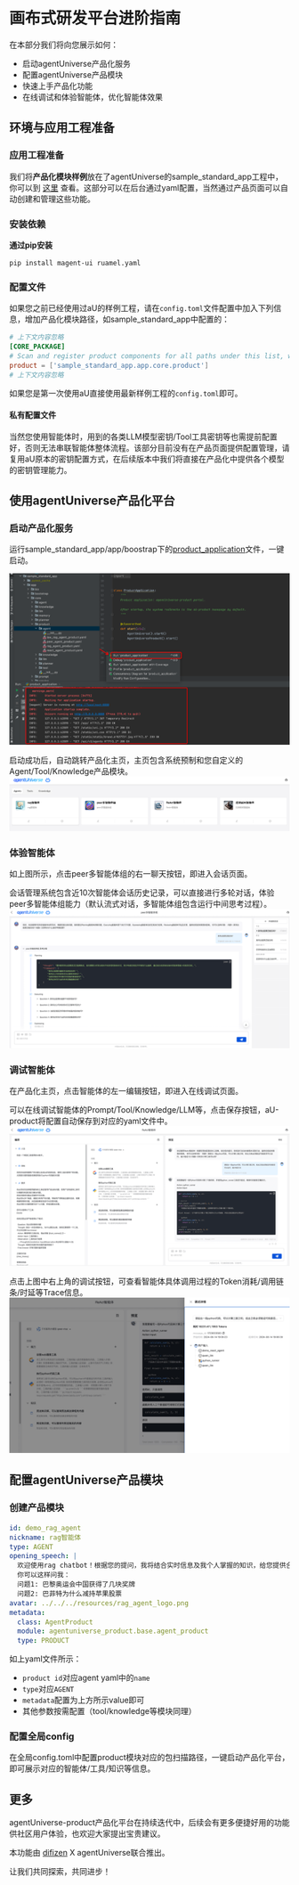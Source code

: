 # 画布式研发平台进阶指南
在本部分我们将向您展示如何：
* 启动agentUniverse产品化服务
* 配置agentUniverse产品模块
* 快速上手产品化功能
* 在线调试和体验智能体，优化智能体效果

## 环境与应用工程准备
### 应用工程准备
我们将**产品化模块样例**放在了agentUniverse的sample_standard_app工程中，你可以到 [这里](../../../../sample_standard_app/app/core/product) 查看。这部分可以在后台通过yaml配置，当然通过产品页面可以自动创建和管理这些功能。

### 安装依赖
**通过pip安装**
```shell
pip install magent-ui ruamel.yaml
```

### 配置文件
如果您之前已经使用过aU的样例工程，请在`config.toml`文件配置中加入下列信息，增加产品化模块路径，如sample_standard_app中配置的：
```toml
# 上下文内容忽略
[CORE_PACKAGE]
# Scan and register product components for all paths under this list, with priority over the default.
product = ['sample_standard_app.app.core.product']
# 上下文内容忽略
```
如果您是第一次使用aU直接使用最新样例工程的`config.toml`即可。

#### 私有配置文件
当然您使用智能体时，用到的各类LLM模型密钥/Tool工具密钥等也需提前配置好，否则无法串联智能体整体流程。该部分目前没有在产品页面提供配置管理，请复用aU原本的密钥配置方式，在后续版本中我们将直接在产品化中提供各个模型的密钥管理能力。


## 使用agentUniverse产品化平台
### 启动产品化服务
运行sample_standard_app/app/boostrap下的[product_application](../../../../sample_standard_app/app/bootstrap/product_application.py)文件，一键启动。

![img.png](../../_picture/product_start.png)

启动成功后，自动跳转产品化主页，主页包含系统预制和您自定义的Agent/Tool/Knowledge产品模块。
![agentuniverse_product_homepage](../../_picture/agentuniverse_product_homepage.png)

### 体验智能体
如上图所示，点击peer多智能体组的右一聊天按钮，即进入会话页面。

会话管理系统包含近10次智能体会话历史记录，可以直接进行多轮对话，体验peer多智能体组能力（默认流式对话，多智能体组包含运行中间思考过程）。
![agentuniverse_product_agent_chat](../../_picture/agentuniverse_product_agent_chat.png)

### 调试智能体
在产品化主页，点击智能体的左一编辑按钮，即进入在线调试页面。

可以在线调试智能体的Prompt/Tool/Knowledge/LLM等，点击保存按钮，aU-product将配置自动保存到对应的yaml文件中。
![agentuniverse_product_agent_editor](../../_picture/agentuniverse_product_agent_editor.png)

点击上图中右上角的调试按钮，可查看智能体具体调用过程的Token消耗/调用链条/时延等Trace信息。
![agentuniverse_product_agent_trace](../../_picture/agentuniverse_product_agent_trace.png)

## 配置agentUniverse产品模块
### 创建产品模块
```yaml
id: demo_rag_agent
nickname: rag智能体
type: AGENT
opening_speech: |
  欢迎使用rag chatbot！根据您的提问，我将结合实时信息及我个人掌握的知识，给您提供合理的解答。
  你可以这样问我：
  问题1: 巴黎奥运会中国获得了几块奖牌
  问题2: 巴菲特为什么减持苹果股票
avatar: ../../../resources/rag_agent_logo.png
metadata:
  class: AgentProduct
  module: agentuniverse_product.base.agent_product
  type: PRODUCT
```
如上yaml文件所示：
- `product id`对应agent yaml中的`name`
- `type`对应`AGENT`
- `metadata`配置为上方所示value即可
- 其他参数按需配置（tool/knowledge等模块同理）

### 配置全局config
在全局config.toml中配置product模块对应的包扫描路径，一键启动产品化平台，即可展示对应的智能体/工具/知识等信息。

## 更多
agentUniverse-product产品化平台在持续迭代中，后续会有更多便捷好用的功能供社区用户体验，也欢迎大家提出宝贵建议。

本功能由 [difizen](https://github.com/difizen/magent) X agentUniverse联合推出。

让我们共同探索，共同进步！